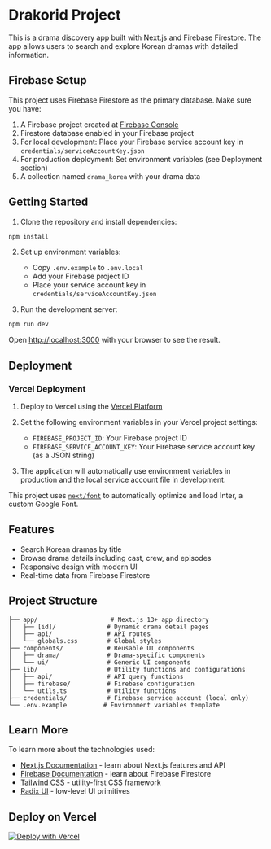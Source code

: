 # Drakorid Project

This is a drama discovery app built with Next.js and Firebase Firestore. The app allows users to search and explore Korean dramas with detailed information.

## Firebase Setup

This project uses Firebase Firestore as the primary database. Make sure you have:

1. A Firebase project created at [Firebase Console](https://console.firebase.google.com/)
2. Firestore database enabled in your Firebase project
3. For local development: Place your Firebase service account key in `credentials/serviceAccountKey.json`
4. For production deployment: Set environment variables (see Deployment section)
4. A collection named `drama_korea` with your drama data

## Getting Started

1. Clone the repository and install dependencies:

```bash
npm install
```

2. Set up environment variables:
   - Copy `.env.example` to `.env.local`
   - Add your Firebase project ID
   - Place your service account key in `credentials/serviceAccountKey.json`

3. Run the development server:

```bash
npm run dev
```

Open [http://localhost:3000](http://localhost:3000) with your browser to see the result.

## Deployment

### Vercel Deployment

1. Deploy to Vercel using the [Vercel Platform](https://vercel.com/new)

2. Set the following environment variables in your Vercel project settings:
   - `FIREBASE_PROJECT_ID`: Your Firebase project ID
   - `FIREBASE_SERVICE_ACCOUNT_KEY`: Your Firebase service account key (as a JSON string)

3. The application will automatically use environment variables in production and the local service account file in development.

This project uses [`next/font`](https://nextjs.org/docs/basic-features/font-optimization) to automatically optimize and load Inter, a custom Google Font.

## Features

- Search Korean dramas by title
- Browse drama details including cast, crew, and episodes
- Responsive design with modern UI
- Real-time data from Firebase Firestore

## Project Structure

```
├── app/                    # Next.js 13+ app directory
│   ├── [id]/              # Dynamic drama detail pages
│   ├── api/               # API routes
│   └── globals.css        # Global styles
├── components/            # Reusable UI components
│   ├── drama/             # Drama-specific components
│   └── ui/                # Generic UI components
├── lib/                   # Utility functions and configurations
│   ├── api/               # API query functions
│   ├── firebase/          # Firebase configuration
│   └── utils.ts           # Utility functions
├── credentials/           # Firebase service account (local only)
└── .env.example          # Environment variables template
```

## Learn More

To learn more about the technologies used:

- [Next.js Documentation](https://nextjs.org/docs) - learn about Next.js features and API
- [Firebase Documentation](https://firebase.google.com/docs) - learn about Firebase Firestore
- [Tailwind CSS](https://tailwindcss.com/docs) - utility-first CSS framework
- [Radix UI](https://www.radix-ui.com/) - low-level UI primitives

## Deploy on Vercel

[![Deploy with Vercel](https://vercel.com/button)](https://vercel.com/new/clone?repository-url=https://github.com/yourusername/drakorid-project)
